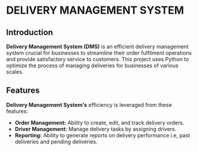 # DELIVERY MANAGEMENT SYSTEM

## Introduction
**Delivery Management System (DMS)** is an efficient delivery management system crucial for businesses to streamline their order fulfilment operations and provide satisfactory service to customers. This project uses Python to optimize the process of managing deliveries for businesses of various scales.


## Features
**Delivery Management System's** efficiency is leveraged from these features:
- **Order Management:** Ability to create, edit, and track delivery orders.
- **Driver Management:** Manage delivery tasks by assigning drivers.
- **Reporting:** Ability to generate reports on delivery performance i.e, past deliveries and pending deliveries.